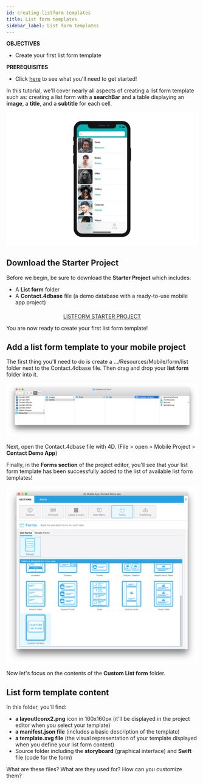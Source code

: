 ```yaml
---
id: creating-listform-templates
title: List form templates
sidebar_label: List form templates
---
```


<div markdown="1" class = "objectives">

**OBJECTIVES**

* Create your first list form template
</div>

<div markdown="1" class = "prerequisites">

**PREREQUISITES**

* Click [here](prerequisites.html) to see what you'll need to get started!

</div>


In this tutorial, we'll cover nearly all aspects of creating a list form template such as: creating a list form with a **searchBar** and a table displaying an **image**, a **title**, and a **subtitle** for each cell.

![List form template final result](assets/custom-listform/custom-template-final-result.png)

## Download the Starter Project

Before we begin, be sure to download the **Starter Project** which includes:
* A **List form** folder 
* A **Contact.4dbase** file (a demo database with a ready-to-use mobile app project)


<div markdown="1" style="text-align: center; margin-top: 20px">
<a class="button"
href="../assets/custom-listform/CustomListFormStarterProject.zip">LISTFORM STARTER PROJECT</a>
</div>


You are now ready to create your first list form template!

## Add a list form template to your mobile project

The first thing you'll need to do is create a .../Resources/Mobile/form/list folder next to the Contact.4dbase file. Then drag and drop your **list form** folder into it.

![Mobile folder list form template](assets/custom-listform/mobile-folder-custom-template.png)

Next, open the Contact.4dbase file with 4D. (File > open > Mobile Project > **Contact Demo App**) 

Finally, in the **Forms section** of the project editor, you'll see that your list form template has been successfully added to the list of available list form templates!

![Forms section](assets/custom-listform/custom-listform-template.png)


Now let's focus on the contents of the **Custom List form** folder.

## List form template content

In this folder, you'll find:
* **a layoutIconx2.png** icon in 160x160px (it'll be displayed in the project editor when you select your template)
* **a manifest.json file** (includes a basic description of the template)
* **a template.svg file** (the visual representation of your template displayed when you define your list form content)
* Source folder including the **storyboard** (graphical interface) and **Swift** file (code for the form)

What are these files? What are they used for? How can you customize them?
